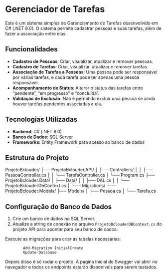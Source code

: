 # Gerenciador de Tarefas

Este é um sistema simples de Gerenciamento de Tarefas desenvolvido em C# (.NET 8.0). O sistema permite cadastrar pessoas e suas tarefas, além de fazer a associação entre elas. 

## Funcionalidades

- **Cadastro de Pessoas**: Criar, visualizar, atualizar e remover pessoas.
- **Cadastro de Tarefas**: Criar, visualizar, atualizar e remover tarefas.
- **Associação de Tarefas a Pessoas**: Uma pessoa pode ser responsável por várias tarefas, e cada tarefa pode ter apenas uma pessoa responsável.
- **Acompanhamento de Status**: Alterar o status das tarefas entre “pendente”, “em progresso” e “concluída”.
- **Validação de Exclusão**: Não é permitido excluir uma pessoa se ainda houver tarefas pendentes associadas a ela.

## Tecnologias Utilizadas

- **Backend**: C# (.NET 8.0)
- **Banco de Dados**: SQL Server
- **Frameworks**: Entity Framework para acesso ao banco de dados

## Estrutura do Projeto

ProjetoBclouder/
├── ProjetoBclouder.API/
│   ├── Controllers/
│   │   ├── PessoaController.cs
│   │   └── TarefaController.cs
│   └── Program.cs
├── ProjetoBclouder.Data/
│   ├── Data/
│   │   ├── DAL.cs
│   │   └── ProjetoBclouderDbContext.cs
│   └── Migrations/
└── ProjetoBclouder.Models/
    ├── Models/
    │   ├── Pessoa.cs
    │   └── Tarefa.cs

## Configuração do Banco de Dados

1. Crie um banco de dados no SQL Server.
2. Atualize a string de conexão no arquivo `ProjetoBclouderDBContext.cs` do projeto API para apontar para seu banco de dados:

Execute as migrações para criar as tabelas necessárias:

            Add-Migration InitialCreate
            Update-Database

Depois disso é só rodar o projeto.
A pagina inicial do Swagger vai abrir no navegador e todos os endpoints estarão disponiveis para serem testados.
